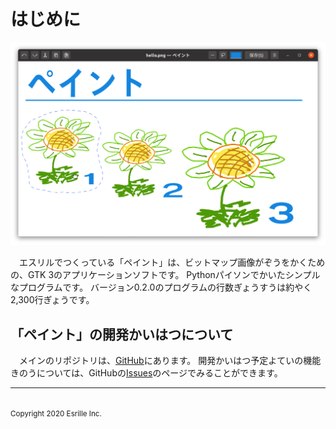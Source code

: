 # はじめに

![スクリーンショット](screenshot.png)

　エスリルでつくっている「ペイント」は、ビットマップ￹画像￺がぞう￻をかくための、GTK 3のアプリケーションソフトです。
￹Python￺パイソン￻でかいたシンプルなプログラムです。
バージョン0.2.0のプログラムの￹行数￺ぎょうすう￻は￹約￺やく￻2,300￹行￺ぎょう￻です。

## 「ペイント」の￹開発￺かいはつ￻について

　メインのリポジトリは、[GitHub](https://github.com/esrille/paint)にあります。
￹開発￺かいはつ￻￹予定￺よてい￻の￹機能￺きのう￻については、GitHubの[Issues](https://github.com/esrille/paint/issues)のページでみることができます。

<hr>
<br><small>Copyright 2020 Esrille Inc. </small>

